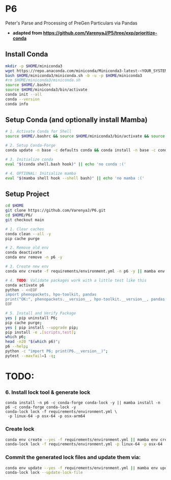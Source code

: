 # P6
Peter's Parse and Processing of PreGen Particulars via Pandas

- **adapted from https://github.com/VarenyaJ/P5/tree/exp/prioritize-conda**

## Install Conda
```bash
mkdir -p $HOME/miniconda3
wget https://repo.anaconda.com/miniconda/Miniconda3-latest-<YOUR_SYSTEM>.sh -O $HOME/miniconda3/miniconda.sh
bash $HOME/miniconda3/miniconda.sh -b -u -p $HOME/miniconda3
#rm $HOME/miniconda3/miniconda.sh
source $HOME/.bashrc
source $HOME/miniconda3/bin/activate
conda init --all
conda --version
conda info
```


## Setup Conda (and optionally install Mamba)
```bash
# 1. Activate Conda for Shell
source $HOME/.bashrc && source $HOME/miniconda3/bin/activate && source $HOME/.bashrc && conda init --all && conda --version && conda info && conda list envs && which conda && conda --version

# 2. Setup Conda-Forge
conda update -n base -c defaults conda && conda install -n base -c conda-forge mamba conda-lock && conda list --show-channel-urls

# 3. Initialize conda
eval "$(conda shell.bash hook)" || echo 'no conda :('

# 4. OPTIONAL: Initialize mamba
eval "$(mamba shell hook --shell bash)" || echo 'no mamba :('
```

## Setup Project
```bash
cd $HOME
git clone https://github.com/VarenyaJ/P6.git
cd $HOME/P6/
git checkout main

# 1. Clear caches
conda clean --all -y
pip cache purge

# 2. Remove old env
conda deactivate
conda env remove -n p6 -y

# 3. Create new env
conda env create -f requirements/environment.yml -n p6 -y || mamba env create -f requirements/environment.yml -n p6 -y

# 4. TODO: Validate packages work with a little test like this
conda activate p6
python - <<EOF
import phenopackets, hpo-toolkit, pandas
print("OK:", phenopackets.__version__, hpo-toolkit.__version__, pandas.__version__)
EOF

# 5. Install and Verify Package
yes | pip uninstall P6;
pip cache purge;
yes | pip install --upgrade pip;
pip install -e .[scripts,test];
which p6;
head -n20 "$(which p6)";
p6 --help;
python -c "import P6; print(P6.__version__)";
pytest --maxfail=1 -q;
```

# TODO:

### 6. Install lock tool & generate lock
```
conda install -n p6 -c conda-forge conda-lock -y || mamba install -n p6 -c conda-forge conda-lock -y
conda-lock lock -f requirements/environment.yml \
 -p linux-64 -p osx-64 -p osx-arm64
```

### Create lock
```bash
conda env create --yes -f requirements/environment.yml || mamba env create --yes -f requirements/environment.yml
conda-lock lock -f requirements/environment.yml -p linux-64 -p osx-64 -p win-64 --name p6
```

### Commit the generated lock files and update them via:
```bash
conda env update --yes -f requirements/environment.yml || mamba env update --yes -f requirements/environment.yml
conda-lock lock --update-lock-file
```
